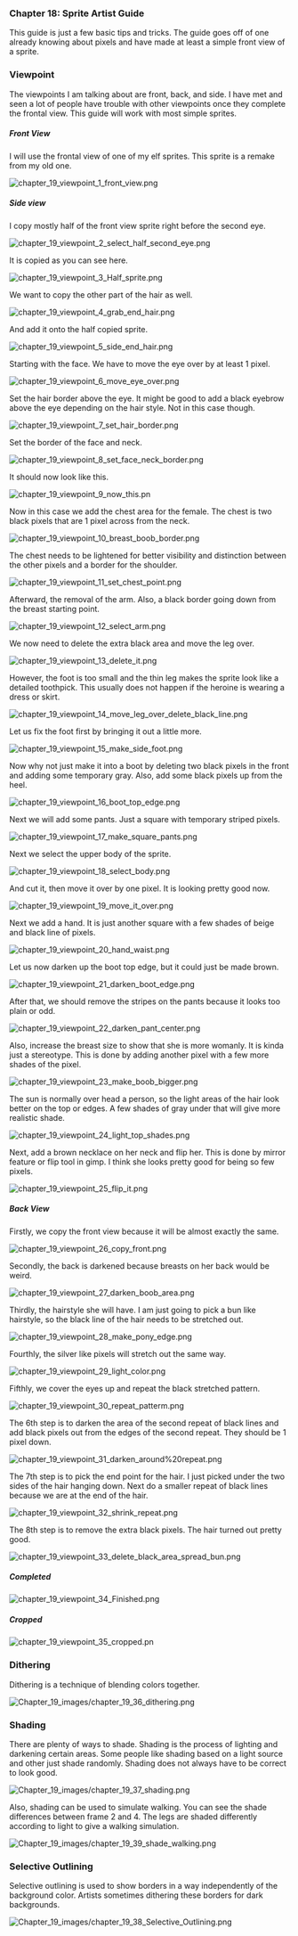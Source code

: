 
### Chapter 18: Sprite Artist Guide

This guide is just a few basic tips and tricks. The guide goes off of one already knowing about pixels and have made at least a simple front view of a sprite.

### Viewpoint

The viewpoints I am talking about are front, back, and side. I have met and seen a lot of people have trouble with other viewpoints once they complete the frontal view. This guide will work with most simple sprites.

##### Front View
I will use the frontal view of one of my elf sprites. This sprite is a remake from my old one.

![chapter_19_viewpoint_1_front_view.png](https://github.com/Zefk/Solarus-ARPG-Game-Development-Book_2/raw/master/Lesson_images/Chapter_19_images/chapter_19_viewpoint_1_front_view.png)

##### Side view

I copy mostly half of the front view sprite right before the second eye.

![chapter_19_viewpoint_2_select_half_second_eye.png](https://github.com/Zefk/Solarus-ARPG-Game-Development-Book_2/raw/master/Lesson_images/Chapter_19_images/chapter_19_viewpoint_2_select_half_second_eye.png)

It is copied as you can see here.

![chapter_19_viewpoint_3_Half_sprite.png](https://github.com/Zefk/Solarus-ARPG-Game-Development-Book_2/raw/master/Lesson_images/Chapter_19_images/chapter_19_viewpoint_3_Half_sprite.png)

We want to copy the other part of the hair as well.

![chapter_19_viewpoint_4_grab_end_hair.png](https://github.com/Zefk/Solarus-ARPG-Game-Development-Book_2/raw/master/Lesson_images/Chapter_19_images/chapter_19_viewpoint_4_grab_end_hair.png)

And add it onto the half copied sprite.

![chapter_19_viewpoint_5_side_end_hair.png](https://github.com/Zefk/Solarus-ARPG-Game-Development-Book_2/raw/master/Lesson_images/Chapter_19_images/chapter_19_viewpoint_5_side_end_hair.png)

Starting with the face. We have to move the eye over by at least 1 pixel.

![chapter_19_viewpoint_6_move_eye_over.png](https://github.com/Zefk/Solarus-ARPG-Game-Development-Book_2/raw/master/Lesson_images/Chapter_19_images/chapter_19_viewpoint_6_move_eye_over.png)

Set the hair border above the eye. It might be good to add a black eyebrow above the eye depending on the hair style. Not in this case though.

![chapter_19_viewpoint_7_set_hair_border.png](https://github.com/Zefk/Solarus-ARPG-Game-Development-Book_2/raw/master/Lesson_images/Chapter_19_images/chapter_19_viewpoint_7_set_hair_border.png)

Set the border of the face and neck.

![chapter_19_viewpoint_8_set_face_neck_border.png](https://github.com/Zefk/Solarus-ARPG-Game-Development-Book_2/raw/master/Lesson_images/Chapter_19_images/chapter_19_viewpoint_8_set_face_neck_border.png)

It should now look like this.

![chapter_19_viewpoint_9_now_this.pn](https://github.com/Zefk/Solarus-ARPG-Game-Development-Book_2/raw/master/Lesson_images/Chapter_19_images/chapter_19_viewpoint_9_now_this.png)

Now in this case we add the chest area for the female. The chest is two black pixels that are 1 pixel across from the neck.

![chapter_19_viewpoint_10_breast_boob_border.png](https://github.com/Zefk/Solarus-ARPG-Game-Development-Book_2/raw/master/Lesson_images/Chapter_19_images/chapter_19_viewpoint_10_breast_boob_border.png)

The chest needs to be lightened for better visibility and distinction between the other pixels and a border for the shoulder.

![chapter_19_viewpoint_11_set_chest_point.png](https://github.com/Zefk/Solarus-ARPG-Game-Development-Book_2/raw/master/Lesson_images/Chapter_19_images/chapter_19_viewpoint_11_set_chest_point.png)

Afterward, the removal of the arm. Also, a black border going down from the breast starting point.

![chapter_19_viewpoint_12_select_arm.png](https://github.com/Zefk/Solarus-ARPG-Game-Development-Book_2/raw/master/Lesson_images/Chapter_19_images/chapter_19_viewpoint_12_select_arm.png)

We now need to delete the extra black area and move the leg over.

![chapter_19_viewpoint_13_delete_it.png](https://github.com/Zefk/Solarus-ARPG-Game-Development-Book_2/raw/master/Lesson_images/Chapter_19_images/chapter_19_viewpoint_13_delete_it.png)

However, the foot is too small and the thin leg makes the sprite look like a detailed toothpick. This usually does not happen if the heroine is wearing a dress or skirt.

![chapter_19_viewpoint_14_move_leg_over_delete_black_line.png](https://github.com/Zefk/Solarus-ARPG-Game-Development-Book_2/raw/master/Lesson_images/Chapter_19_images/chapter_19_viewpoint_14_move_leg_over_delete_black_line.png)

Let us fix the foot first by bringing it out a little more.

![chapter_19_viewpoint_15_make_side_foot.png](https://github.com/Zefk/Solarus-ARPG-Game-Development-Book_2/raw/master/Lesson_images/Chapter_19_images/chapter_19_viewpoint_15_make_side_foot.png)

Now why not just make it into a boot by deleting two black pixels in the front and adding some temporary gray. Also, add some black pixels up from the heel.

![chapter_19_viewpoint_16_boot_top_edge.png](https://github.com/Zefk/Solarus-ARPG-Game-Development-Book_2/raw/master/Lesson_images/Chapter_19_images/chapter_19_viewpoint_16_boot_top_edge.png)

Next we will add some pants. Just a square with temporary striped pixels.

![chapter_19_viewpoint_17_make_square_pants.png](https://github.com/Zefk/Solarus-ARPG-Game-Development-Book_2/raw/master/Lesson_images/Chapter_19_images/chapter_19_viewpoint_17_make_square_pants.png)

Next we select the upper body of the sprite.

![chapter_19_viewpoint_18_select_body.png](https://github.com/Zefk/Solarus-ARPG-Game-Development-Book_2/raw/master/Lesson_images/Chapter_19_images/chapter_19_viewpoint_18_select_body.png)

And cut it, then move it over by one pixel. It is looking pretty good now.

![chapter_19_viewpoint_19_move_it_over.png](https://github.com/Zefk/Solarus-ARPG-Game-Development-Book_2/raw/master/Lesson_images/Chapter_19_images/chapter_19_viewpoint_19_move_it_over.png)

Next we add a hand. It is just another square with a few shades of beige and black line of pixels.

![chapter_19_viewpoint_20_hand_waist.png](https://github.com/Zefk/Solarus-ARPG-Game-Development-Book_2/raw/master/Lesson_images/Chapter_19_images/chapter_19_viewpoint_20_hand_waist.png)

Let us now darken up the boot top edge, but it could just be made brown.

![chapter_19_viewpoint_21_darken_boot_edge.png](https://github.com/Zefk/Solarus-ARPG-Game-Development-Book_2/raw/master/Lesson_images/Chapter_19_images/chapter_19_viewpoint_21_darken_boot_edge.png)

After that, we should remove the stripes on the pants because it looks too plain or odd.

![chapter_19_viewpoint_22_darken_pant_center.png](https://github.com/Zefk/Solarus-ARPG-Game-Development-Book_2/raw/master/Lesson_images/Chapter_19_images/chapter_19_viewpoint_22_darken_pant_center.png)

Also, increase the breast size to show that she is more womanly. It is kinda just a stereotype. This is done by adding another pixel with a few more shades of the pixel.

![chapter_19_viewpoint_23_make_boob_bigger.png](https://github.com/Zefk/Solarus-ARPG-Game-Development-Book_2/raw/master/Lesson_images/Chapter_19_images/chapter_19_viewpoint_23_make_boob_bigger.png)

The sun is normally over head a person, so the light areas of the hair look better on the top or edges. A few shades of gray under that will give more realistic shade.

![chapter_19_viewpoint_24_light_top_shades.png](https://github.com/Zefk/Solarus-ARPG-Game-Development-Book_2/raw/master/Lesson_images/Chapter_19_images/chapter_19_viewpoint_24_light_top_shades.png)

Next, add a brown necklace on her neck and flip her. This is done by mirror feature or flip tool in gimp. I think she looks pretty good for being so few pixels.

![chapter_19_viewpoint_25_flip_it.png](https://github.com/Zefk/Solarus-ARPG-Game-Development-Book_2/raw/master/Lesson_images/Chapter_19_images/chapter_19_viewpoint_25_flip_it.png)

##### Back View

Firstly, we copy the front view because it will be almost exactly the same.

![chapter_19_viewpoint_26_copy_front.png](https://github.com/Zefk/Solarus-ARPG-Game-Development-Book_2/raw/master/Lesson_images/Chapter_19_images/chapter_19_viewpoint_26_copy_front.png)

Secondly, the back is darkened because breasts on her back would be weird.

![chapter_19_viewpoint_27_darken_boob_area.png](https://github.com/Zefk/Solarus-ARPG-Game-Development-Book_2/raw/master/Lesson_images/Chapter_19_images/chapter_19_viewpoint_27_darken_boob_area.png)

Thirdly, the hairstyle she will have. I am just going to pick a bun like hairstyle, so the black line of the hair needs to be stretched out.

![chapter_19_viewpoint_28_make_pony_edge.png](https://github.com/Zefk/Solarus-ARPG-Game-Development-Book_2/raw/master/Lesson_images/Chapter_19_images/chapter_19_viewpoint_28_make_pony_edge.png)

Fourthly, the silver like pixels will stretch out the same way.

![chapter_19_viewpoint_29_light_color.png](https://github.com/Zefk/Solarus-ARPG-Game-Development-Book_2/raw/master/Lesson_images/Chapter_19_images/chapter_19_viewpoint_29_light_color.png)

Fifthly, we cover the eyes up and repeat the black stretched pattern.

![chapter_19_viewpoint_30_repeat_patterm.png](https://github.com/Zefk/Solarus-ARPG-Game-Development-Book_2/raw/master/Lesson_images/Chapter_19_images/chapter_19_viewpoint_30_repeat_patterm.png)

The 6th step is to darken the area of the second repeat of black lines and add black pixels out from the edges of the second repeat. They should be 1 pixel down.

![chapter_19_viewpoint_31_darken_around%20repeat.png](https://github.com/Zefk/Solarus-ARPG-Game-Development-Book_2/raw/master/Lesson_images/Chapter_19_images/chapter_19_viewpoint_31_darken_around%20repeat.png)

The 7th step is to pick the end point for the hair. I just picked under the two sides of the hair hanging down. Next do a smaller repeat of black lines because we are at the end of the hair.

![chapter_19_viewpoint_32_shrink_repeat.png](https://github.com/Zefk/Solarus-ARPG-Game-Development-Book_2/raw/master/Lesson_images/Chapter_19_images/chapter_19_viewpoint_32_shrink_repeat.png)

The 8th step is to remove the extra black pixels. The hair turned out pretty good.

![chapter_19_viewpoint_33_delete_black_area_spread_bun.png](https://github.com/Zefk/Solarus-ARPG-Game-Development-Book_2/raw/master/Lesson_images/Chapter_19_images/chapter_19_viewpoint_33_delete_black_area_spread_bun.png)

##### Completed

![chapter_19_viewpoint_34_Finished.png](https://github.com/Zefk/Solarus-ARPG-Game-Development-Book_2/raw/master/Lesson_images/Chapter_19_images/chapter_19_viewpoint_34_Finished.png)

##### Cropped

![chapter_19_viewpoint_35_cropped.pn](https://github.com/Zefk/Solarus-ARPG-Game-Development-Book_2/raw/master/Lesson_images/Chapter_19_images/chapter_19_viewpoint_35_cropped.png)

### Dithering

Dithering is a technique of blending colors together.

![Chapter_19_images/chapter_19_36_dithering.png](https://github.com/Zefk/Solarus-ARPG-Game-Development-Book_2/raw/master/Lesson_images/Chapter_19_images/chapter_19_36_dithering.png)

### Shading

There are plenty of ways to shade. Shading is the process of lighting and darkening certain areas. Some people like shading based on a light source and other just shade randomly. Shading does not always have to be correct to look good.

![Chapter_19_images/chapter_19_37_shading.png](https://github.com/Zefk/Solarus-ARPG-Game-Development-Book_2/raw/master/Lesson_images/Chapter_19_images/chapter_19_37_shading.png)

Also, shading can be used to simulate walking. You can see the shade differences between frame 2 and 4. The legs are shaded differently according to light to give a walking simulation.

![Chapter_19_images/chapter_19_39_shade_walking.png](https://github.com/Zefk/Solarus-ARPG-Game-Development-Book_2/raw/master/Lesson_images/Chapter_19_images/chapter_19_39_shade_walking.png)

### Selective Outlining

Selective outlining is used to show borders in a way independently of the
background color. Artists sometimes dithering these borders for dark backgrounds.

![Chapter_19_images/chapter_19_38_Selective_Outlining.png](https://github.com/Zefk/Solarus-ARPG-Game-Development-Book_2/raw/master/Lesson_images/Chapter_19_images/chapter_19_38_Selective_Outlining.png)
